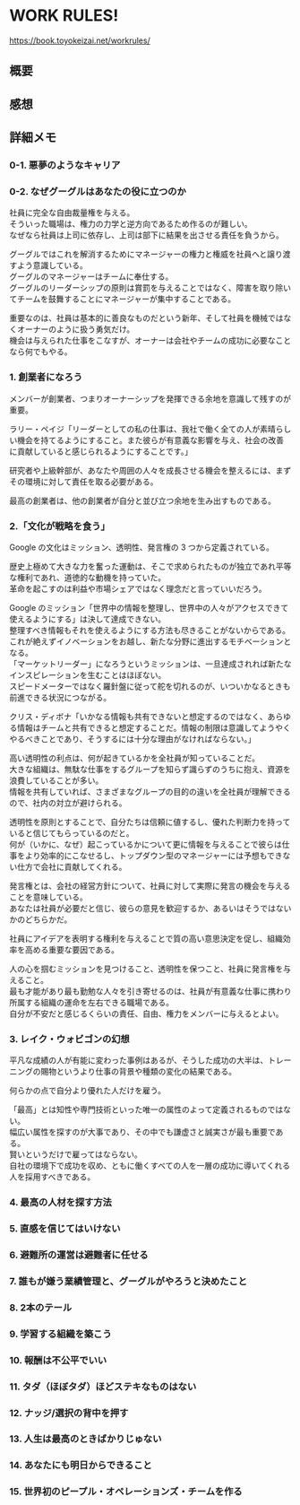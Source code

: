 # WORK RULES!

https://book.toyokeizai.net/workrules/

## 概要

<!-- 何についての本であるか？
- その本全体が何に関するものであるかを簡潔に整理する
- 主要な部分を順序よく関連付け，概要を述べる．
- 著者が解決しようとしている問題は何か -->

## 感想

## 詳細メモ

<!-- 内容の解釈
- キーワードはなにか
- 著者の命題は何か．
- 一連の文の中に論証を見つける．
- 著者が解決した問題は何か．解決されていない問題は何か．未解決の場合は著者が自覚しているか -->

### 0-1. 悪夢のようなキャリア

### 0-2. なぜグーグルはあなたの役に立つのか

社員に完全な自由裁量権を与える。  
そういった職場は、権力の力学と逆方向であるため作るのが難しい。  
なぜなら社員は上司に依存し、上司は部下に結果を出させる責任を負うから。

グーグルではこれを解消するためにマネージャーの権力と権威を社員へと譲り渡すよう意識している。  
グーグルのマネージャーはチームに奉仕する。  
グーグルのリーダーシップの原則は賞罰を与えることではなく、障害を取り除いてチームを鼓舞することにマネージャーが集中することである。

重要なのは、社員は基本的に善良なものだという新年、そして社員を機械ではなくオーナーのように扱う勇気だけ。  
機会は与えられた仕事をこなすが、オーナーは会社やチームの成功に必要なことなら何でもやる。

### 1. 創業者になろう

メンバーが創業者、つまりオーナーシップを発揮できる余地を意識して残すのが重要。

ラリー・ペイジ「リーダーとしての私の仕事は、我社で働く全ての人が素晴らしい機会を持てるようにすること。また彼らが有意義な影響を与え、社会の改善に貢献していると感じられるようにすることです。」

研究者や上級幹部が、あなたや周囲の人々を成長させる機会を整えるには、まずその環境に対して責任を取る必要がある。

最高の創業者は、他の創業者が自分と並び立つ余地を生み出すものである。

### 2.「文化が戦略を食う」

Google の文化はミッション、透明性、発言権の 3 つから定義されている。

歴史上極めて大きな力を奮った運動は、そこで求められたものが独立であれ平等な権利であれ、道徳的な動機を持っていた。  
革命を起こすのは利益や市場シェアではなく理念だと言っていいだろう。

Google のミッション「世界中の情報を整理し、世界中の人々がアクセスできて使えるようにする」は決して達成できない。  
整理すべき情報もそれを使えるようにする方法も尽きることがないからである。  
これが絶えずイノベーションをお越し、新たな分野に進出するモチベーションとなる。  
「マーケットリーダー」になろうというミッションは、一旦達成されれば新たなインスピレーションを生むことはほぼない。  
スピードメーターではなく羅針盤に従って舵を切れるのが、いついかなるときも前進できる状況につながる。

クリス・ディボナ「いかなる情報も共有できないと想定するのではなく、あらゆる情報はチームと共有できると想定することだ。情報の制限は意識してようやくやるべきことであり、そうするには十分な理由がなければならない。」

高い透明性の利点は、何が起きているかを全社員が知っていることだ。  
大きな組織は、無駄な仕事をするグループを知らず識らずのうちに抱え、資源を浪費していることが多い。  
情報を共有していれば、さまざまなグループの目的の違いを全社員が理解できるので、社内の対立が避けられる。

透明性を原則とすることで、自分たちは信頼に値するし、優れた判断力を持っていると信じてもらっているのだと。  
何が（いかに、なぜ）起こっているかについて更に情報を与えることで彼らは仕事をより効率的にこなせるし、トップダウン型のマネージャーには予想もできない仕方で会社に貢献してくれる。

発言権とは、会社の経営方針について、社員に対して実際に発言の機会を与えることを意味している。  
あなたは社員が必要だと信じ、彼らの意見を歓迎するか、あるいはそうではないかのどちらかだ。

社員にアイデアを表明する権利を与えることで質の高い意思決定を促し、組織効率を高める重要な要因である。

人の心を掴むミッションを見つけること、透明性を保つこと、社員に発言権を与えること。  
最も才能があり最も勤勉な人々を引き寄せるのは、社員が有意義な仕事に携わり所属する組織の運命を左右できる職場である。  
自分が不安だと感じるくらいの責任、自由、権力をメンバーに与えるとよい。

### 3. レイク・ウォビゴンの幻想

平凡な成績の人が有能に変わった事例はあるが、そうした成功の大半は、トレーニングの賜物というより仕事の背景や種類の変化の結果である。

何らかの点で自分より優れた人だけを雇う。

「最高」とは知性や専門技術といった唯一の属性のよって定義されるものではない。  
幅広い属性を探すのが大事であり、その中でも謙虚さと誠実さが最も重要である。  
賢いというだけで雇ってはならない。  
自社の環境下で成功を収め、ともに働くすべての人を一層の成功に導いてくれる人を採用すべきである。

### 4. 最高の人材を探す方法

### 5. 直感を信じてはいけない

### 6. 避難所の運営は避難者に任せる

### 7. 誰もが嫌う業績管理と、グーグルがやろうと決めたこと

### 8. 2本のテール

### 9. 学習する組織を築こう

### 10. 報酬は不公平でいい

### 11. タダ（ほぼタダ）ほどステキなものはない

### 12. ナッジ/選択の背中を押す

### 13. 人生は最高のときばかりじゅない

### 14. あなたにも明日からできること

### 15. 世界初のピープル・オペレーションズ・チームを作る
